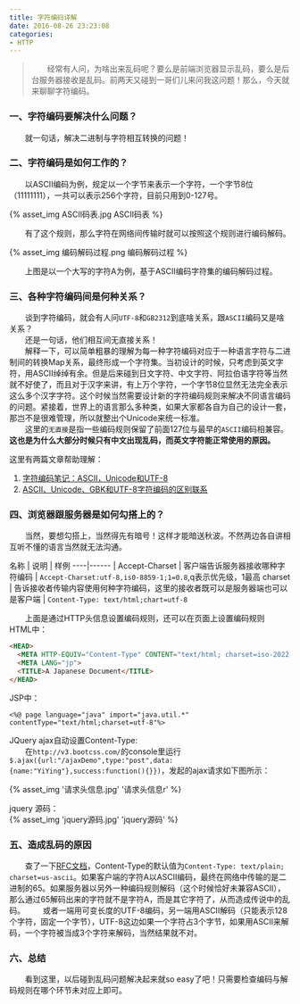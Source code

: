 ```yaml
---
title: 字符编码详解
date: 2016-08-26 23:23:08
categories:
- HTTP
---
```


> &emsp;&emsp;经常有人问，为啥出来乱码呢？要么是前端浏览器显示乱码，要么是后台服务器接收是乱码。前两天又碰到一哥们儿来问我这问题！那么，今天就来聊聊字符编码。

### 一、字符编码要解决什么问题？

&emsp;&emsp;就一句话，解决二进制与字符相互转换的问题！

### 二、字符编码是如何工作的？

&emsp;&emsp;以ASCII编码为例，规定以一个字节来表示一个字符，一个字节8位（11111111），一共可以表示256个字符，目前只用到0-127号。

{% asset_img ASCII码表.jpg ASCII码表 %}

&emsp;&emsp;有了这个规则，那么字符在网络间传输时就可以按照这个规则进行编码解码。

{% asset_img 编码解码过程.png 编码解码过程 %}

&emsp;&emsp;上图是以一个大写的字符A为例，基于ASCII编码字符集的编码解码过程。

### 三、各种字符编码间是何种关系？

&emsp;&emsp;谈到字符编码，就会有人问`UTF-8`和`GB2312`到底啥关系，跟`ASCII`编码又是啥关系？  
&emsp;&emsp;还是一句话，他们相互间无直接关系！  
&emsp;&emsp;解释一下，可以简单粗暴的理解为每一种字符编码对应于一种语言字符与二进制间的转换Map关系，最终形成一个字符集。当初设计的时候，只考虑到英文字符，用ASCII绰绰有余。但是后来碰到日文字符、中文字符、阿拉伯语字符等当然就不好使了，而且对于汉字来讲，有上万个字符，一个字节8位显然无法完全表示这么多个汉字字符。这个时候当然需要设计新的字符编码规则来解决不同语言编码的问题。紧接着，世界上的语言那么多种类，如果大家都各自为自己的设计一套，那岂不是很难管理，所以就整出个Unicode来统一标准。  
&emsp;&emsp;这里的`无直接`是指一些编码规则保留了前面127位与最早的`ASCII`编码相兼容。**这也是为什么大部分时候只有中文出现乱码，而英文字符能正常使用的原因。**

这里有两篇文章帮助理解：  
1. <a href="http://www.ruanyifeng.com/blog/2007/10/ascii_unicode_and_utf-8.html" target="_blank">字符编码笔记：ASCII，Unicode和UTF-8</a>
2. <a href="http://dengo.org/archives/901" target="_blank">ASCII、Unicode、GBK和UTF-8字符编码的区别联系</a>

### 四、浏览器跟服务器是如何勾搭上的？

&emsp;&emsp;当然，要想勾搭上，当然得先有暗号！这样才能暗送秋波。不然两边各自讲相互听不懂的语言当然就无法沟通。  

名称 | 说明 | 样例
----|------ |
Accept-Charset | 客户端告诉服务器接收哪种字符编码 | `Accept-Charset:utf-8,is0-8859-1;1=0.8`,q表示优先级，1最高
charset | 告诉接收者传输内容使用何种字符编码，这里的接收者既可以是服务器端也可以是客户端 | `Content-Type: text/html;chart=utf-8`

&emsp;&emsp;上面是通过HTTP头信息设置编码规则，还可以在页面上设置编码规则  
HTML中：
```html
<HEAD>
  <META HTTP-EQUIV="Content-Type" CONTENT="text/html; charset=iso-2022-jp">
  <META LANG="jp">
  <TITLE>A Japanese Document</TITLE>
</HEAD>

```

JSP中：
```
<%@ page language="java" import="java.util.*" contentType="text/html;charset=utf-8"%>  
```

JQuery ajax自动设置Content-Type:  
&emsp;&emsp;在`http://v3.bootcss.com/`的console里运行`$.ajax({url:"/ajaxDemo",type:"post",data:{name:"YiYing"},success:function(){}})`，发起的ajax请求如下图所示：

{% asset_img '请求头信息.jpg' '请求头信息r'  %}

jquery 源码：  
{% asset_img  'jquery源码.jpg' 'jquery源码'  %}


### 五、造成乱码的原因

&emsp;&emsp;查了一下<a href="https://www.w3.org/Protocols/rfc1341/7_1_Text.html">RFC文档</a>，Content-Type的默认值为`Content-Type: text/plain; charset=us-ascii`。如果客户端的字符A以ASCII编码，最终在网络中传输的是二进制的65。如果服务器以另外一种编码规则解码（这个时候恰好未兼容ASCII），那么通过65解码出来的字符就不是字符A，而是其它字符了，从而造成传说中的乱码。     &emsp;&emsp;或者一端用可变长度的UTF-8编码，另一端用ASCII解码（只能表示128个字符，固定一个字节），UTF-8这边如果一个字符占3个字节，如果用ASCII来解码，一个字符被当成3个字符来解码，当然结果就不对。

### 六、总结
&emsp;&emsp;看到这里，以后碰到乱码问题解决起来就so easy了吧！只需要检查编码与解码规则在哪个环节未对应上即可。
